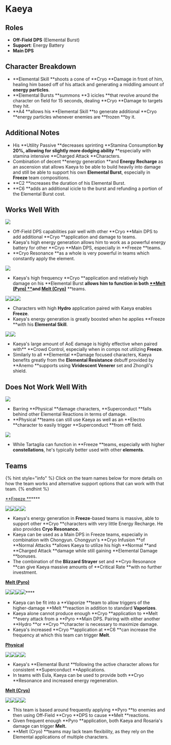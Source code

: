 # Kaeya

## Roles

* **Off-Field DPS** (Elemental Burst)
* **Support**: Energy Battery
* **Main DPS**

## Character Breakdown

* **Elemental Skill **shoots a cone of **Cryo **Damage in front of him, healing him based off of his attack and generating a middling amount of **energy particles**.
* **Elemental Bursts **summons **3 icicles **that revolve around the character on field for 15 seconds, dealing **Cryo **Damage to targets they hit.
* **A4 **allows his **Elemental Skill **to generate additional **Cryo **energy particles whenever enemies are **frozen **by it.

## Additional Notes

* His **Utility Passive **decreases sprinting **Stamina Consumption **by 20%, allowing for slightly more dodging ability** **especially with stamina intensive **Charged Attack **Characters.
* Combination of decent **energy generation **and **Energy Recharge** as an ascension stat allows Kaeya to be able to build heavily into damage and still be able to support his own **Elemental Burst**, especially in **Freeze** team compositions.
* **C2 **increases the duration of his Elemental Burst.&#x20;
* **C6 **adds an additional icicle to the burst and refunding a portion of the Elemental Burst cost.

## Works Well With

![](../../.gitbook/assets/Element\_Cryo.webp)

* Off-Field DPS capabilities pair well with other **Cryo **Main DPS to add additional **Cryo **application and damage to teams.
* Kaeya's high energy generation allows him to work as a powerful energy battery for other **Cryo **Main DPS, especially in **Freeze **teams.
* **Cryo Resonance **as a whole is very powerful in teams which constantly apply the element.

![](../../.gitbook/assets/Element\_Pyro.webp)

* Kaeya's high frequency **Cryo **application and relatively high damage on his **Elemental Burst **allows him to function in both [**Melt (Pyro) **](../../teams/melt.md)and [**Melt (Cryo)**](../../teams/reverse-melt.md)** **teams.

![](../../.gitbook/assets/UI\_AvatarIcon\_Xingqiu.png)![](../../.gitbook/assets/UI\_AvatarIcon\_Barbara.png)![](../../.gitbook/assets/UI\_AvatarIcon\_Mona.png)

* Characters with high **Hydro** application paired with Kaeya enables **Freeze**.
* Kaeya's energy generation is greatly boosted when he applies **Freeze **with his **Elemental Skill**.

![](../../.gitbook/assets/Element\_Anemo.webp)![](../../.gitbook/assets/UI\_AvatarIcon\_Zhongli.png)

* Kaeya's large amount of AoE damage is highly effective when paired with** **Crowd Control, especially when in comps not utilizing **Freeze**.
* Similarly to all **Elemental **Damage focused characters, Kaeya benefits greatly from the **Elemental Resistance** debuff provided by **Anemo **supports using **Viridescent Venerer** set and Zhongli's shield.

## Does Not Work Well With

![](../../.gitbook/assets/Element\_Electro.webp)

* Barring **Physical **damage characters, **Superconduct **falls behind other Elemental Reactions in terms of damage.
* **Physical **teams can still use Kaeya as well as an **Electro **character to easily trigger **Superconduct **from off field.

![](../../.gitbook/assets/ui\_avataricon\_tartaglia.png)

* While Tartaglia can function in **Freeze **teams, especially with higher **constellations**, he's typically better used with other **elements**.

## Teams

{% hint style="info" %}
Click on the team names below for more details on how the team works and alternative support options that can work with that team.
{% endhint %}

[**Freeze **](../../teams/freeze.md)****

![](../../.gitbook/assets/UI\_AvatarIcon\_Kaeya.png)![](../../.gitbook/assets/UI\_AvatarIcon\_Xingqiu.png)![](../../.gitbook/assets/UI\_AvatarIcon\_Chongyun.png)![](../../.gitbook/assets/UI\_AvatarIcon\_Barbara.png)

* Kaeya's energy generation in **Freeze**-based teams is massive, able to support other **Cryo **characters with very little Energy Recharge. He also provides **Cryo Resonance.**
* Kaeya can be used as a Main DPS in Freeze teams, especially in combination with Chongyun. Chongyun's **Cryo Infusion **of **Normal Attacks **allows Kaeya to utilize his high **Normal **and **Charged Attack **damage while still gaining **Elemental Damage **bonuses.
* The combination of the **Blizzard Strayer** set and **Cryo Resonance **can give Kaeya massive amounts of **Critical Rate **with no further investment.

****[**Melt (Pyro)**](../../teams/melt.md)****

****![](../../.gitbook/assets/UI\_AvatarIcon\_Hutao.png)****![](../../.gitbook/assets/UI\_AvatarIcon\_Xingqiu.png)****![](../../.gitbook/assets/UI\_AvatarIcon\_Kaeya.png)****![](../../.gitbook/assets/UI\_AvatarIcon\_Diona.png)****

* Kaeya can be fit into a **Vaporize **team to allow triggers of the higher-damage **Melt **reaction in addition to standard **Vaporizes**.
* Kaeya alone cannot produce enough **Cryo **application to **Melt **every attack from a **Pyro **Main DPS. Pairing with either another **Hydro **or **Cryo **character is necessary to maximize damage.
* Kaeya's increased **Cryo **application at **C6 **can increase the frequency at which this team can trigger **Melt**.

[**Physical**](../../teams/physical.md)

![](../../.gitbook/assets/UI\_AvatarIcon\_Razor.png)![](../../.gitbook/assets/UI\_AvatarIcon\_Kaeya.png)![](../../.gitbook/assets/UI\_AvatarIcon\_Fischl.png)![](../../.gitbook/assets/UI\_AvatarIcon\_Zhongli.png)

* Kaeya's **Elemental Burst **following the active character allows for consistent **Superconduct **Applications.
* In teams with Eula, Kaeya can be used to provide both **Cryo **Resonance and increased energy regeneration.

[**Melt (Cryo)**](../../teams/reverse-melt.md)

![](../../.gitbook/assets/UI\_AvatarIcon\_Rosaria.png)![](../../.gitbook/assets/UI\_AvatarIcon\_Xiangling.png)![](../../.gitbook/assets/UI\_AvatarIcon\_Kaeya.png)![](../../.gitbook/assets/UI\_AvatarIcon\_Bennett.png)

* This team is based around frequently applying **Pyro **to enemies and then using Off-Field **Cryo **DPS to cause **Melt **reactions.
* Given frequent enough **Pyro **application, both Kaeya and Rosaria's damage can trigger **Melt.**
* **Melt (Cryo) **teams may lack team flexibility, as they rely on the Elemental applications of multiple characters.
